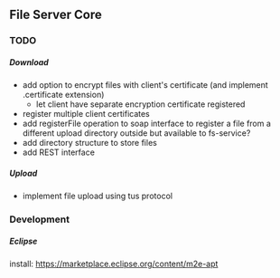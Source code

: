 ## File Server Core

### TODO
##### Download
*   add option to encrypt files with client's certificate (and implement .certificate extension)  
    *   let client have separate encryption certificate registered  
*   register multiple client certificates  
*   add registerFile operation to soap interface to register a file from a different upload directory outside but available to fs-service?
*   add directory structure to store files  
*   add REST interface

##### Upload
*   implement file upload using tus protocol


### Development
##### Eclipse

install: https://marketplace.eclipse.org/content/m2e-apt
